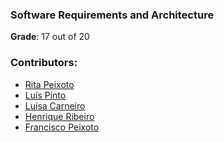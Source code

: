 ###  Software Requirements and Architecture

**Grade**: 17 out of 20

### Contributors:
- [Rita Peixoto](https://github.com/rita-peixoto)
- [Luís Pinto](https://github.com/L-Pinto)
- [Luísa Carneiro](https://github.com/Analucar)
- [Henrique Ribeiro]()
- [Francisco Peixoto](https://github.com/eramsodoiseuros)
